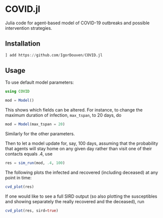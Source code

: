 # COVID.jl

Julia code for agent-based model of COVID-19 outbreaks and possible intervention strategies.

## Installation
```julia
] add https://github.com/IgorDouven/COVID.jl
```
## Usage
To use default model parameters:
```julia
using COVID

mod = Model()
```
This shows which fields can be altered. For instance, to change the maximum duration of infection, `max_tspan`, to 20 days, do
```julia
mod = Model(max_tspan = 20)
```
Similarly for the other parameters.

Then to let a model update for, say, 100 days, assuming that the probability that agents will stay home on any given day rather than visit one of their contacts equals .4, use
```julia
res = sim_run(mod, .4, 100)
```

The following plots the infected and recovered (including deceased) at any point in time:
```julia
cvd_plot(res)
```
If one would like to see a full SIRD output (so also plotting the susceptibles and showing separately the really recovered and the deceased), run
```julia
cvd_plot(res, sird=true)
```
